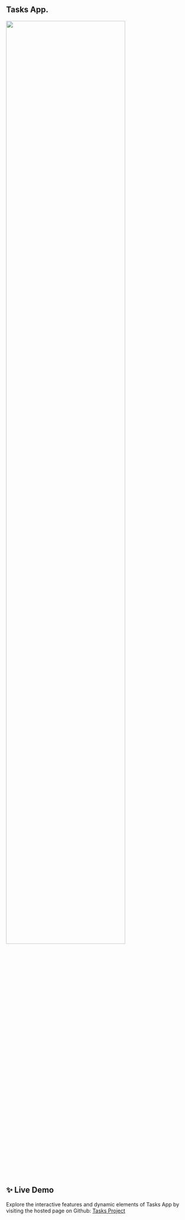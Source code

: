 ## Tasks App.

<img align="center" width="80%" src="https://github.com/MhmdTahaSheRif/Task-APP/blob/main/ask-APP.jpg">



## ✨ Live Demo

Explore the interactive features and dynamic elements of Tasks App by visiting the hosted page on Github:
[Tasks Project](https://mhmdtahasherif.github.io/Task-APP/)